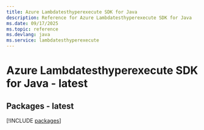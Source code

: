 ```yaml
---
title: Azure Lambdatesthyperexecute SDK for Java
description: Reference for Azure Lambdatesthyperexecute SDK for Java
ms.date: 09/17/2025
ms.topic: reference
ms.devlang: java
ms.service: lambdatesthyperexecute
---
```

# Azure Lambdatesthyperexecute SDK for Java - latest
## Packages - latest
[!INCLUDE [packages](lambdatesthyperexecute-index.md)]